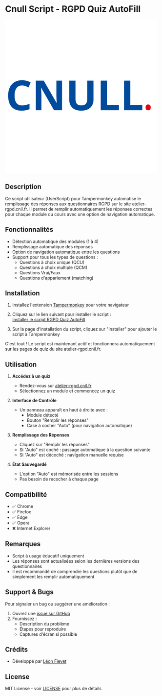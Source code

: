 # Cnull Script - RGPD Quiz AutoFill

![Logo](https://raw.githubusercontent.com/Pixnop/Cnull/main/logo/CNULL.png)

## Description
Ce script utilisateur (UserScript) pour Tampermonkey automatise le remplissage des réponses aux questionnaires RGPD sur le site atelier-rgpd.cnil.fr. Il permet de remplir automatiquement les réponses correctes pour chaque module du cours avec une option de navigation automatique.

## Fonctionnalités
- Détection automatique des modules (1 à 4)  
- Remplissage automatique des réponses
- Option de navigation automatique entre les questions
- Support pour tous les types de questions :
  - Questions à choix unique (QCU)
  - Questions à choix multiple (QCM)  
  - Questions Vrai/Faux
  - Questions d'appariement (matching)

## Installation

1. Installez l'extension [Tampermonkey](https://www.tampermonkey.net/) pour votre navigateur

2. Cliquez sur le lien suivant pour installer le script :  
   [Installer le script RGPD Quiz AutoFill](https://github.com/Pixnop/Cnull/raw/main/quiz-autofill-script.user.js)

3. Sur la page d'installation du script, cliquez sur "Installer" pour ajouter le script à Tampermonkey

C'est tout ! Le script est maintenant actif et fonctionnera automatiquement sur les pages de quiz du site atelier-rgpd.cnil.fr.

## Utilisation

1. **Accédez à un quiz**
   - Rendez-vous sur [atelier-rgpd.cnil.fr](https://atelier-rgpd.cnil.fr)  
   - Sélectionnez un module et commencez un quiz 

2. **Interface de Contrôle** 
   - Un panneau apparaît en haut à droite avec :
     - Module détecté
     - Bouton "Remplir les réponses"
     - Case à cocher "Auto" (pour navigation automatique)

3. **Remplissage des Réponses**
   - Cliquez sur "Remplir les réponses"  
   - Si "Auto" est coché : passage automatique à la question suivante
   - Si "Auto" est décoché : navigation manuelle requise

4. **État Sauvegardé**
   - L'option "Auto" est mémorisée entre les sessions
   - Pas besoin de recocher à chaque page

## Compatibilité
- ✅ Chrome
- ✅ Firefox 
- ✅ Edge
- ✅ Opera
- ❌ Internet Explorer

## Remarques
- Script à usage éducatif uniquement
- Les réponses sont actualisées selon les dernières versions des questionnaires 
- Il est recommandé de comprendre les questions plutôt que de simplement les remplir automatiquement

## Support & Bugs
Pour signaler un bug ou suggérer une amélioration :
1. Ouvrez une [issue sur GitHub](https://github.com/Pixnop/Cnull/issues)
2. Fournissez :
   - Description du problème  
   - Étapes pour reproduire
   - Captures d'écran si possible

## Crédits
- Développé par [Léon Fievet](https://github.com/Pixnop)

## License
MIT License - voir [LICENSE](https://github.com/Pixnop/Cnull/blob/main/LICENSE) pour plus de détails